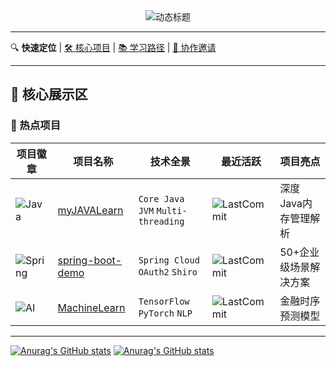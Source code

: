 <!-- 动态分隔线 -->
<div align="center">
  <img src="https://readme-typing-svg.demolab.com?font=Fira+Code&weight=600&size=26&duration=4000&pause=1000&color=58A6FF&center=true&vCenter=true&width=460&lines=Welcome+to+My+GitHub+Universe!;Full-Stack+Developer;Open+Source+Enthusiast" alt="动态标题" />
</div>

---

<!-- 技术栈导航 -->
🔍 ​**快速定位**​ | [🛠 核心项目](#-核心技术栈) | [📚 学习路径](#-知识图谱) | [🤝 协作邀请](#-协作社区)

---

## 🌟 核心展示区

### 🚀 热点项目
| 项目徽章 | 项目名称 | 技术全景 | 最近活跃 | 项目亮点 |
|---------|---------|---------|---------|---------|
| ![Java](https://img.shields.io/badge/Java-ED8B00?style=flat&logo=openjdk&logoColor=white) | [myJAVALearn](链接) | `Core Java` `JVM` `Multi-threading` | ![LastCommit](https://img.shields.io/github/last-commit/chengfushi/myJAVALearn) | 深度Java内存管理解析 |
| ![Spring](https://img.shields.io/badge/Spring-6DB33F?style=flat&logo=spring&logoColor=white) | [spring-boot-demo](链接) | `Spring Cloud` `OAuth2` `Shiro` | ![LastCommit](https://img.shields.io/github/last-commit/chengfushi/spring-boot-demo) | 50+企业级场景解决方案 |
| ![AI](https://img.shields.io/badge/AI-FF6F00?style=flat&logo=openai&logoColor=white) | [MachineLearn](链接) | `TensorFlow` `PyTorch` `NLP` | ![LastCommit](https://img.shields.io/github/last-commit/chengfushi/MachineLearn) | 金融时序预测模型 |

---

[![Anurag's GitHub stats](https://github-readme-stats.vercel.app/api?username=chengfushi)](https://github.com/anuraghazra/github-readme-stats)            [![Anurag's GitHub stats](https://github-readme-stats.vercel.app/api?username=chengfushi)](https://github.com/anuraghazra/github-readme-stats)


